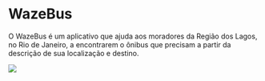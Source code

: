 # WazeBus
O WazeBus é um aplicativo que ajuda aos moradores da Região dos Lagos, no Rio de Janeiro, a encontrarem o ônibus que precisam a partir da descrição de sua localização e destino.

<img src="https://1drv.ms/i/s!AlP6wuw1yDE7lLMdinQWASZdwf4lHg"/>
